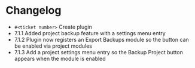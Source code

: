 <!---- copyright
OpenProject Plugins Plugin

Copyright (C) 2013 - 2014 the OpenProject Foundation (OPF)

This program is free software; you can redistribute it and/or
modify it under the terms of the GNU General Public License version 3.

You should have received a copy of the GNU General Public License
along with this program; if not, write to the Free Software
Foundation, Inc., 51 Franklin Street, Fifth Floor, Boston, MA  02110-1301, USA.

See doc/COPYRIGHT.md for more details.

++-->

# Changelog

* `#<ticket number>` Create plugin
* 7.1.1 Added project backup feature with a settings menu entry
* 7.1.2 Plugin now registers an Export Backups module so the button can be enabled via project modules
* 7.1.3 Add a project settings menu entry so the Backup Project button appears when the module is enabled

